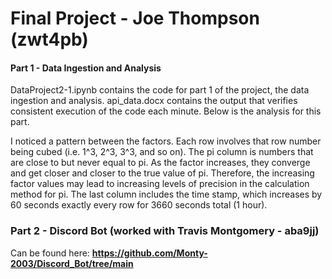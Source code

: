 # Final Project - Joe Thompson (zwt4pb)

#### Part 1 - Data Ingestion and Analysis
DataProject2-1.ipynb contains the code for part 1 of the project, the data ingestion and analysis. api_data.docx contains the output that verifies consistent execution of the code each minute. Below is the analysis for this part.

I noticed a pattern between the factors. Each row involves that row number being cubed (i.e. 1^3, 2^3, 3^3, and so on). The pi column is numbers that are close to but never equal to pi. As the factor increases, they converge and get closer and closer to the true value of pi. Therefore, the increasing factor values may lead to increasing levels of precision in the calculation method for pi. The last column includes the time stamp, which increases by 60 seconds exactly every row for 3660 seconds total (1 hour). 

### Part 2 - Discord Bot (worked with Travis Montgomery - aba9jj)
Can be found here: **https://github.com/Monty-2003/Discord_Bot/tree/main**
